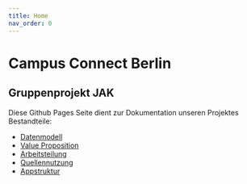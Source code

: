 ```yaml
---
title: Home
nav_order: 0
---
```


# Campus Connect Berlin
## Gruppenprojekt JAK

Diese Github Pages Seite dient zur Dokumentation unseren Projektes
Bestandteile:
- [Datenmodell](technical-docs/data-model.md)
- [Value Proposition](value-proposition.md)
- [Arbeitsteilung](Arbeitsteilung.md)
- [Quellennutzung](Quellennutzung.md)
- [Appstruktur](Appstruktur.md)
